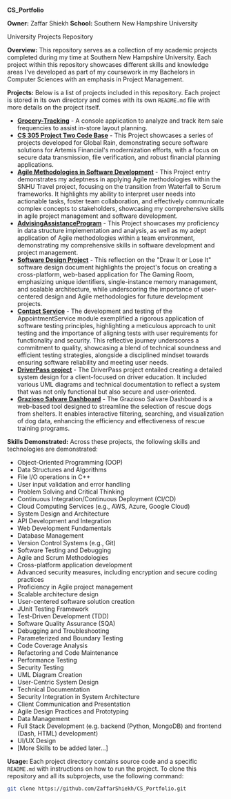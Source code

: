 **CS_Portfolio**

**Owner:** Zaffar Shiekh
**School:** Southern New Hampshire University

University Projects Repository

**Overview:**
This repository serves as a collection of my academic projects completed during my time at Southern New Hampshire University. Each project within this repository showcases different skills and knowledge areas I've developed as part of my coursework in my Bachelors in Computer Sciences with an emphasis in Project Management.

**Projects:**
Below is a list of projects included in this repository. Each project is stored in its own directory and comes with its own `README.md` file with more details on the project itself.

- [**Grocery-Tracking**]([./Grocery-Tracking](https://github.com/zaffarshiekh/CS_Portfolio/tree/21cc9e2f53e6266086344c8fed7634fcd826aa84/Grocery-Tracking%20(VS))) - A console application to analyze and track item sale frequencies to assist in-store layout planning.
- [**CS 305 Project Two Code Base**](https://github.com/zaffarshiekh/CS_Portfolio/tree/ffd6d0069291b5d46eabb673c68208a14164285f/CS%20305%20Project%20Two%20Code%20Base) - This Project showcases a series of projects developed for Global Rain, demonstrating secure software solutions for Artemis Financial's modernization efforts, with a focus on secure data transmission, file verification, and robust financial planning applications.
- [**Agile Methodologies in Software Development**](https://github.com/zaffarshiekh/CS_Portfolio/tree/92dfd90a661bdc872f5cbe59af3616214dd4ce5e/Agile%20Methodologies%20in%20Software%20Development%20%E2%80%93%20SNHU%20Travel%20Project) - This Project entry demonstrates my adeptness in applying Agile methodologies within the SNHU Travel project, focusing on the transition from Waterfall to Scrum frameworks. It highlights my ability to interpret user needs into actionable tasks, foster team collaboration, and effectively communicate complex concepts to stakeholders, showcasing my comprehensive skills in agile project management and software development.
- [**AdvisingAssistanceProgram**](AdvisingAssistanceProgram) - This Project showcases my proficiency in data structure implementation and analysis, as well as my adept application of Agile methodologies within a team environment, demonstrating my comprehensive skills in software development and project management.
- [**Software Design Project**](https://github.com/zaffarshiekh/CS_Portfolio/tree/38f385357d834ee9032a584b247a4144eb933448/Software%20Design%20Project) - This reflection on the "Draw It or Lose It" software design document highlights the project's focus on creating a cross-platform, web-based application for The Gaming Room, emphasizing unique identifiers, single-instance memory management, and scalable architecture, while underscoring the importance of user-centered design and Agile methodologies for future development projects.
- [**Contact Service**](https://github.com/zaffarshiekh/CS_Portfolio/tree/61e4722fa0bb592e47c2c6e463f633f0298b3865/Contact%20Service/ContactService) - The development and testing of the AppointmentService module exemplified a rigorous application of software testing principles, highlighting a meticulous approach to unit testing and the importance of aligning tests with user requirements for functionality and security. This reflective journey underscores a commitment to quality, showcasing a blend of technical soundness and efficient testing strategies, alongside a disciplined mindset towards ensuring software reliability and meeting user needs.
- [**DriverPass project**](https://github.com/zaffarshiekh/CS_Portfolio/tree/290281a525c5b1961cf4ed161751934e88661577/DriverPass%20project) - The DriverPass project entailed creating a detailed system design for a client-focused on driver education. It included various UML diagrams and technical documentation to reflect a system that was not only functional but also secure and user-oriented.
- [**Grazioso Salvare Dashboard**](https://github.com/zaffarshiekh/CS_Portfolio/tree/f59ffa71433b7dfc6d3f6a609c2267bfe5be4d66/Grazioso%20Salvare%20Dashboard) - The Grazioso Salvare Dashboard is a web-based tool designed to streamline the selection of rescue dogs from shelters. It enables interactive filtering, searching, and visualization of dog data, enhancing the efficiency and effectiveness of rescue training programs.

[//]: # (New Projects to be added.)

**Skills Demonstrated:**
Across these projects, the following skills and technologies are demonstrated:
-	Object-Oriented Programming (OOP)
-	Data Structures and Algorithms
-	File I/O operations in C++
-	User input validation and error handling
-	Problem Solving and Critical Thinking
-	Continuous Integration/Continuous Deployment (CI/CD)
-	Cloud Computing Services (e.g., AWS, Azure, Google Cloud)
-	System Design and Architecture
-	API Development and Integration
-	Web Development Fundamentals
-	Database Management
-	Version Control Systems (e.g., Git)
-	Software Testing and Debugging
-	Agile and Scrum Methodologies
-	Cross-platform application development
-	Advanced security measures, including encryption and secure coding practices
-	Proficiency in Agile project management
-	Scalable architecture design
-	User-centered software solution creation
-	JUnit Testing Framework
-	Test-Driven Development (TDD)
-	Software Quality Assurance (SQA)
-	Debugging and Troubleshooting
-	Parameterized and Boundary Testing
-	Code Coverage Analysis
-	Refactoring and Code Maintenance
-	Performance Testing
-	Security Testing
-	UML Diagram Creation
-	User-Centric System Design
-	Technical Documentation
-	Security Integration in System Architecture
-	Client Communication and Presentation
-	Agile Design Practices and Prototyping
-	Data Management
- Full Stack Development (e.g. backend (Python, MongoDB) and frontend (Dash, HTML) development)
- UI/UX Design
-	[More Skills to be added later...]

**Usage:**
Each project directory contains source code and a specific `README.md` with instructions on how to run the project. To clone this repository and all its subprojects, use the following command:

```bash
git clone https://github.com/ZaffarShiekh/CS_Portfolio.git
